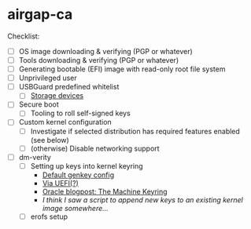 # airgap-ca

Checklist:
- [ ] OS image downloading & verifying (PGP or whatever)
- [ ] Tools downloading & verifying (PGP or whatever)
- [ ] Generating bootable (EFI) image with read-only root file system
- [ ] Unprivileged user
- [ ] USBGuard predefined whitelist
    - [ ] [Storage devices][usbguard-storage]
- [ ] Secure boot
    - [ ] Tooling to roll self-signed keys
- [ ] Custom kernel configuration
    - [ ] Investigate if selected distribution has required features enabled (see below)
    - [ ] (otherwise) Disable networking support
- [ ] dm-verity
    - [ ] Setting up keys into kernel keyring
        - [Default genkey config][kernel-x509-cfg]
        - [Via UEFI(?)][x509-via-uefi]
        - [Oracle blogpost: The Machine Keyring][the-machine-keyring]
        - _I think I saw a script to append new keys to an existing kernel image somewhere..._
    - [ ] erofs setup

[kernel-x509-cfg]: https://github.com/torvalds/linux/blob/42a7f6e3ffe06308c1ec43a7dac39a27de101574/certs/default_x509.genkey
[x509-via-uefi]: https://access.redhat.com/documentation/en-us/red_hat_enterprise_linux/8/html/managing_monitoring_and_updating_the_kernel/signing-a-kernel-and-modules-for-secure-boot_managing-monitoring-and-updating-the-kernel
[the-machine-keyring]: https://blogs.oracle.com/linux/post/the-machine-keyring
[usbguard-storage]: https://usbguard.github.io/documentation/rule-language#allow-usb-mass-storage-devices-usb-flash-disks-and-block-everything-else
